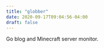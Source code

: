 ```yaml
---
title: "globber"
date: 2020-09-17T09:04:56-04:00
draft: false
---
```


Go blog and Minecraft server monitor.

